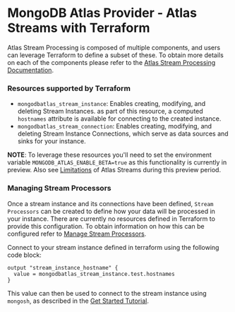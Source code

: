 # MongoDB Atlas Provider - Atlas Streams with Terraform

Atlas Stream Processing is composed of multiple components, and users can leverage Terraform to define a subset of these. To obtain more details on each of the components please refer to the [Atlas Stream Processing Documentation](https://www.mongodb.com/docs/atlas/atlas-sp/overview/#atlas-stream-processing-overview).

### Resources supported by Terraform

- `mongodbatlas_stream_instance`: Enables creating, modifying, and deleting Stream Instances. as part of this resource, a computed `hostnames` attribute is available for connecting to the created instance.
- `mongodbatlas_stream_connection`: Enables creating, modifying, and deleting Stream Instance Connections, which serve as data sources and sinks for your instance.

**NOTE**: To leverage these resources you'll need to set the environment variable `MONGODB_ATLAS_ENABLE_BETA=true` as this functionality is currently in preview.  Also see [Limitations](https://www.mongodb.com/docs/atlas/atlas-sp/limitations/#std-label-atlas-sp-limitations) of Atlas Streams during this preview period.

### Managing Stream Processors

Once a stream instance and its connections have been defined, `Stream Processors` can be created to define how your data will be processed in your instance. There are currently no resources defined in Terraform to provide this configuration. To obtain information on how this can be configured refer to [Manage Stream Processors](https://www.mongodb.com/docs/atlas/atlas-sp/manage-stream-processor/#manage-stream-processors).

Connect to your stream instance defined in terraform using the following code block:
```
output "stream_instance_hostname" {
  value = mongodbatlas_stream_instance.test.hostnames
}
```

This value can then be used to connect to the stream instance using `mongosh`, as described in the [Get Started Tutorial](https://www.mongodb.com/docs/atlas/atlas-sp/tutorial/). 

